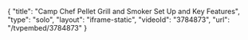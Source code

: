 {
    "title": "Camp Chef Pellet Grill and Smoker Set Up and Key Features",
    "type": "solo",
    "layout": "iframe-static",
    "videoId": "3784873",
    "url": "\/tvpembed\/3784873"
}